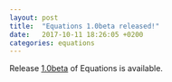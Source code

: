 ```yaml
---
layout: post
title:  "Equations 1.0beta released!"
date:   2017-10-11 18:26:05 +0200
categories: equations
---
```


Release [1.0beta](https://github.com/mattam82/Coq-Equations/releases/tag/v1.0-beta)
of Equations is available.
